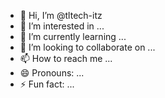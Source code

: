 - 👋 Hi, I’m @tltech-itz
- 👀 I’m interested in ...
- 🌱 I’m currently learning ...
- 💞️ I’m looking to collaborate on ...
- 📫 How to reach me ...
- 😄 Pronouns: ...
- ⚡ Fun fact: ...

<!---
tltech-itz/tltech-itz is a ✨ special ✨ repository because its `README.md` (this file) appears on your GitHub profile.
You can click the Preview link to take a look at your changes.
--->
